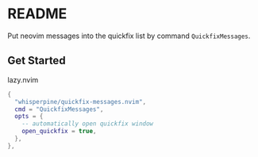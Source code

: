 # README

Put neovim messages into the quickfix list by command `QuickfixMessages`.

## Get Started

lazy.nvim

```lua
{
  "whisperpine/quickfix-messages.nvim",
  cmd = "QuickfixMessages",
  opts = {
    -- automatically open quickfix window
    open_quickfix = true,
  },
},
```
